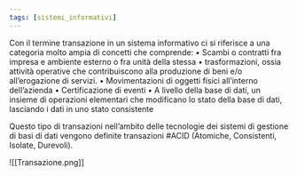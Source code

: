 ```yaml
---
tags: [sistemi_informativi]
---
```

Con il termine transazione in un sistema informativo ci si riferisce a una categoria molto ampia di concetti che comprende:
	• Scambi o contratti fra impresa e ambiente esterno o fra unità della stessa
	• trasformazioni, ossia attività operative che contribuiscono alla produzione di beni e/o all’erogazione di servizi.
	• Movimentazioni di oggetti fisici all’interno dell’azienda 
	• Certificazione di eventi
	• A livello della base di dati, un insieme di operazioni elementari che modificano lo stato della base di dati, lasciando i dati in uno stato consistente

Questo tipo di transazioni nell’ambito delle tecnologie dei sistemi di gestione di basi di dati vengono definite transazioni
#ACID (Atomiche, Consistenti, Isolate, Durevoli).

![[Transazione.png]]